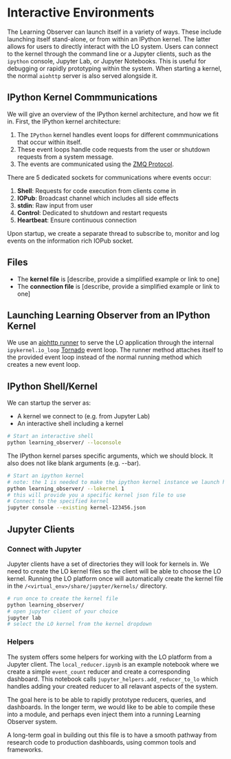 # Interactive Environments

The Learning Observer can launch itself in a variety of ways. These
include launching itself stand-alone, or from within an IPython
kernel. The latter allows for users to directly interact with the LO
system. Users can connect to the kernel through the command line or a
Jupyter clients, such as the `ipython` console, Jupyter Lab, or
Jupyter Notebooks. This is useful for debugging or rapidly prototyping
within the system. When starting a kernel, the normal `aiohttp` server
is also served alongside it.

## IPython Kernel Commmunications

We will give an overview of the IPython kernel architecture, and how
we fit in. First, the IPython kernel architecture:

1. The `IPython` kernel handles event loops for different
   commmunications that occur within itself.
1. These event loops handle code requests from the user or shutdown
   requests from a system message.
1. The events are communicated using the [ZMQ Protocol](https://zeromq.org/).

There are 5 dedicated sockets for communications where events occur:

1. **Shell**: Requests for code execution from clients come in
1. **IOPub**: Broadcast channel which includes all side effects
1. **stdin**: Raw input from user
1. **Control**: Dedicated to shutdown and restart requests
1. **Heartbeat**: Ensure continuous connection

Upon startup, we create a separate thread to subscribe to, monitor and
log events on the information rich IOPub socket.

## Files

* The **kernel file** is [describe, provide a simplified example or link to one]
* The **connection file** is [describe, provide a simplified example or link to one]

## Launching Learning Observer from an IPython Kernel

We use an
[aiohttp runner](https://docs.aiohttp.org/en/stable/web_reference.html#running-applications)
to serve the LO application through the internal `ipykernel.io_loop`
[Tornado](https://www.tornadoweb.org/en/stable/) event loop. The
runner method attaches itself to the provided event loop instead of
the normal running method which creates a new event loop.

## IPython Shell/Kernel

We can startup the server as:
* A kernel we connect to (e.g. from Jupyter Lab)
* An interactive shell including a kernel

```bash
# Start an interactive shell
python learning_observer/ --loconsole
```

The IPython kernel parses specific arguments, which we should
block. It also does not like blank arguments (e.g. --bar).

```bash
# Start an ipython kernel
# note: the 1 is needed to make the ipython kernel instance we launch happy
python learning_observer/ --lokernel 1
# this will provide you a specific kernel json file to use
# Connect to the specified kernel
jupyter console --existing kernel-123456.json
```

## Jupyter Clients

### Connect with Jupyter

Jupyter clients have a set of directories they will look for kernels in.
We need to create the LO kernel files so the client will be able to choose the LO kernel.
Running the LO platform once will automatically create the kernel file in the `/<virtual_env>/share/jupyter/kernels/` directory.

```bash
# run once to create the kernel file
python learning_observer/
# open jupyter client of your choice
jupyter lab
# select the LO kernel from the kernel dropdown
```

### Helpers

The system offers some helpers for working with the LO platform from a Jupyter client.
The `local_reducer.ipynb` is an example notebook where we create a simple `event_count` reducer and create a corresponding dashboard.
This notebook calls `jupyter_helpers.add_reducer_to_lo` which handles adding your created reducer to all relavant aspects of the system.

The goal here is to be able to rapidly prototype reducers, queries, and dashboards. In the longer term, we would like to be able to compile these into a module, and perhaps even inject them into a running Learning Observer system.

A long-term goal in building out this file is to have a smooth pathway from research code to production dashboards, using common tools and frameworks.
